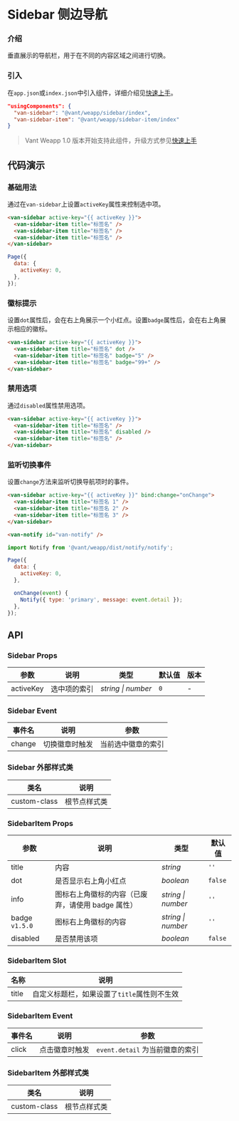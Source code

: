 # Sidebar 侧边导航

### 介绍

垂直展示的导航栏，用于在不同的内容区域之间进行切换。

### 引入

在`app.json`或`index.json`中引入组件，详细介绍见[快速上手](#/quickstart#yin-ru-zu-jian)。

```json
"usingComponents": {
  "van-sidebar": "@vant/weapp/sidebar/index",
  "van-sidebar-item": "@vant/weapp/sidebar-item/index"
}
```

> Vant Weapp 1.0 版本开始支持此组件，升级方式参见[快速上手](#/quickstart)

## 代码演示

### 基础用法

通过在`van-sidebar`上设置`activeKey`属性来控制选中项。

```html
<van-sidebar active-key="{{ activeKey }}">
  <van-sidebar-item title="标签名" />
  <van-sidebar-item title="标签名" />
  <van-sidebar-item title="标签名" />
</van-sidebar>
```

```javascript
Page({
  data: {
    activeKey: 0,
  },
});
```

### 徽标提示

设置`dot`属性后，会在右上角展示一个小红点。设置`badge`属性后，会在右上角展示相应的徽标。

```html
<van-sidebar active-key="{{ activeKey }}">
  <van-sidebar-item title="标签名" dot />
  <van-sidebar-item title="标签名" badge="5" />
  <van-sidebar-item title="标签名" badge="99+" />
</van-sidebar>
```

### 禁用选项

通过`disabled`属性禁用选项。

```html
<van-sidebar active-key="{{ activeKey }}">
  <van-sidebar-item title="标签名" />
  <van-sidebar-item title="标签名" disabled />
  <van-sidebar-item title="标签名" />
</van-sidebar>
```

### 监听切换事件

设置`change`方法来监听切换导航项时的事件。

```html
<van-sidebar active-key="{{ activeKey }}" bind:change="onChange">
  <van-sidebar-item title="标签名 1" />
  <van-sidebar-item title="标签名 2" />
  <van-sidebar-item title="标签名 3" />
</van-sidebar>

<van-notify id="van-notify" />
```

```js
import Notify from '@vant/weapp/dist/notify/notify';

Page({
  data: {
    activeKey: 0,
  },

  onChange(event) {
    Notify({ type: 'primary', message: event.detail });
  },
});
```

## API

### Sidebar Props

| 参数      | 说明         | 类型               | 默认值 | 版本 |
| --------- | ------------ | ------------------ | ------ | ---- |
| activeKey | 选中项的索引 | _string \| number_ | `0`    | -    |

### Sidebar Event

| 事件名 | 说明           | 参数               |
| ------ | -------------- | ------------------ |
| change | 切换徽章时触发 | 当前选中徽章的索引 |

### Sidebar 外部样式类

| 类名         | 说明         |
| ------------ | ------------ |
| custom-class | 根节点样式类 |

### SidebarItem Props

| 参数 | 说明 | 类型 | 默认值 |
| --- | --- | --- | --- |
| title | 内容 | _string_ | `''` |
| dot | 是否显示右上角小红点 | _boolean_ | `false` |
| info | 图标右上角徽标的内容（已废弃，请使用 badge 属性） | _string \| number_ | `''` |
| badge `v1.5.0` | 图标右上角徽标的内容 | _string \| number_ | `''` |
| disabled | 是否禁用该项 | _boolean_ | `false` |

### SidebarItem Slot

| 名称  | 说明                                        |
| ----- | ------------------------------------------- |
| title | 自定义标题栏，如果设置了`title`属性则不生效 |

### SidebarItem Event

| 事件名 | 说明           | 参数                            |
| ------ | -------------- | ------------------------------- |
| click  | 点击徽章时触发 | `event.detail` 为当前徽章的索引 |

### SidebarItem 外部样式类

| 类名         | 说明         |
| ------------ | ------------ |
| custom-class | 根节点样式类 |
